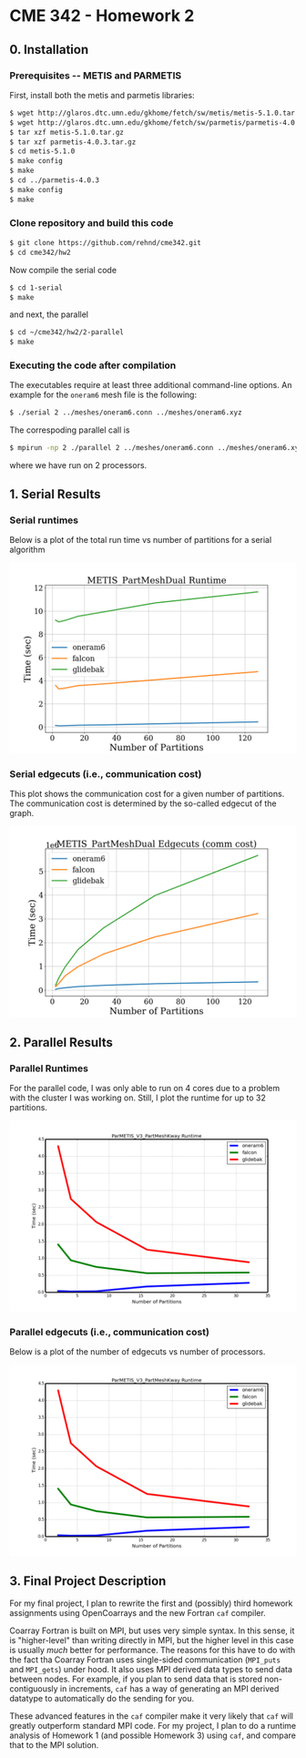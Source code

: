 # CME 342 - Homework 2

## 0. Installation

### Prerequisites -- METIS and PARMETIS
First, install both the metis and parmetis libraries:

```bash
$ wget http://glaros.dtc.umn.edu/gkhome/fetch/sw/metis/metis-5.1.0.tar.gz
$ wget http://glaros.dtc.umn.edu/gkhome/fetch/sw/parmetis/parmetis-4.0.3.tar.gz
$ tar xzf metis-5.1.0.tar.gz
$ tar xzf parmetis-4.0.3.tar.gz
$ cd metis-5.1.0
$ make config
$ make
$ cd ../parmetis-4.0.3
$ make config
$ make
```

### Clone repository and build this code

```bash
$ git clone https://github.com/rehnd/cme342.git
$ cd cme342/hw2
```

Now compile the serial code

```bash
$ cd 1-serial
$ make
```

and next, the parallel

```bash
$ cd ~/cme342/hw2/2-parallel
$ make
```

### Executing the code after compilation

The executables require at least three additional command-line options.
An example for the `oneram6` mesh file is the following:

```bash
$ ./serial 2 ../meshes/oneram6.conn ../meshes/oneram6.xyz
```

The correspoding parallel call is

```bash
$ mpirun -np 2 ./parallel 2 ../meshes/oneram6.conn ../meshes/oneram6.xyz
```

where we have run on 2 processors.


## 1. Serial Results

### Serial runtimes

Below is a plot of the total run time vs number of partitions for a serial algorithm

![](./pics/serial-times.png)

### Serial edgecuts (i.e., communication cost)

This plot shows the communication cost for a given number of
partitions. The communication cost is determined by the so-called
edgecut of the graph.

![](./pics/serial-edgecuts.png)

## 2. Parallel Results

### Parallel Runtimes

For the parallel code, I was only able to run on 4 cores due to a
problem with the cluster I was working on. Still, I plot the runtime
for up to 32 partitions.

![](./pics/parallel-times.png)

### Parallel edgecuts (i.e., communication cost)

Below is a plot of the number of edgecuts vs number of processors.

![](./pics/parallel-times.png)


## 3. Final Project Description

For my final project, I plan to rewrite the first and (possibly) third
homework assignments using OpenCoarrays and the new Fortran `caf`
compiler.

Coarray Fortran is built on MPI, but uses very simple syntax. In this
sense, it is "higher-level" than writing directly in MPI, but the
higher level in this case is usually _much_ better for
performance. The reasons for this have to do with the fact tha Coarray
Fortran uses single-sided communication (`MPI_puts` and `MPI_gets`)
under hood. It also uses MPI derived data types to send data between
nodes. For example, if you plan to send data that is stored
non-contiguously in increments, `caf` has a way of generating an MPI
derived datatype to automatically do the sending for you.

These advanced features in the `caf` compiler make it very likely that
`caf` will greatly outperform standard MPI code. For my project, I
plan to do a runtime analysis of Homework 1 (and possible Homework 3)
using `caf`, and compare that to the MPI solution.